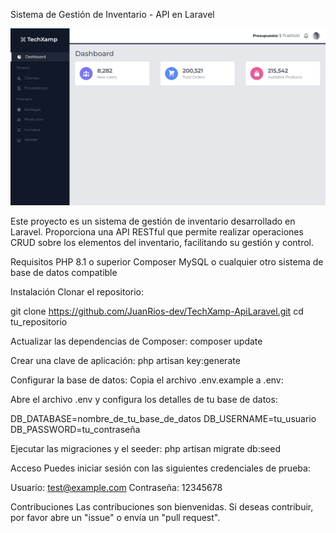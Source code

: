 Sistema de Gestión de Inventario - API en Laravel

![Descripción del Proyecto](public/capt.png)

Este proyecto es un sistema de gestión de inventario desarrollado en Laravel. Proporciona una API RESTful que permite realizar operaciones CRUD sobre los elementos del inventario, facilitando su gestión y control.

Requisitos
PHP 8.1 o superior
Composer
MySQL o cualquier otro sistema de base de datos compatible


Instalación
Clonar el repositorio:

git clone https://github.com/JuanRios-dev/TechXamp-ApiLaravel.git
cd tu_repositorio


Actualizar las dependencias de Composer:
composer update

Crear una clave de aplicación:
php artisan key:generate

Configurar la base de datos:
Copia el archivo .env.example a .env:

Abre el archivo .env y configura los detalles de tu base de datos:

DB_DATABASE=nombre_de_tu_base_de_datos
DB_USERNAME=tu_usuario
DB_PASSWORD=tu_contraseña

Ejecutar las migraciones y el seeder:
php artisan migrate db:seed

Acceso
Puedes iniciar sesión con las siguientes credenciales de prueba:

Usuario: test@example.com
Contraseña: 12345678


Contribuciones
Las contribuciones son bienvenidas. Si deseas contribuir, por favor abre un "issue" o envía un "pull request".